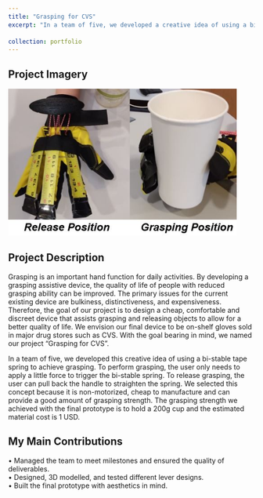 ```yaml
---
title: "Grasping for CVS"
excerpt: "In a team of five, we developed a creative idea of using a bi-stable tape spring to achieve grasping. We selected this concept because it is non-motorized, cheap to manufacture and can provide a good amount of grasping strength.  <img src='/images/CVS.jpg' height="300">"

collection: portfolio
---
```

Project Imagery 
------
<img src='/images/CVSGR.JPG' height="300">

Project Description 
------
Grasping is an important hand function for daily activities. By developing a grasping assistive device, the quality of life of people with reduced grasping ability can be improved. The primary issues for the current existing device are bulkiness, distinctiveness, and expensiveness. Therefore, the goal of our project is to design a cheap, comfortable and discreet device that assists grasping and releasing objects to allow for a better quality of life. We envision our final device to be on-shelf gloves sold in major drug stores such as CVS. With the goal bearing in mind, we named our project “Grasping for CVS”.

In a team of five, we developed this creative idea of using a bi-stable tape spring to achieve grasping. To perform grasping, the user only needs to apply a little force to trigger the bi-stable spring. To release grasping, the user can pull back the handle to straighten the spring. We selected this concept because it is non-motorized, cheap to manufacture and can provide a good amount of grasping strength. The grasping strength we achieved with the final prototype is to hold a 200g cup and the estimated material cost is 1 USD.

My Main Contributions 
------
•	Managed the team to meet milestones and ensured the quality of deliverables.                                                            
•	Designed, 3D modelled, and tested different lever designs.                                                                               
•	Built the final prototype with aesthetics in mind.
